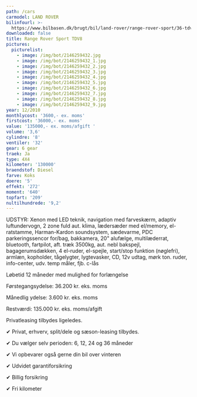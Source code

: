 ```yaml
---
path: /cars
carmodel: LAND ROVER
bilinfourl: >-
  https://www.bilbasen.dk/brugt/bil/land-rover/range-rover-sport/36-tdv8-hse-aut-5d/4131549
downloaded: false
title: Range Rover Sport TDV8
pictures:
  picturelist:
    - image: /img/bot/2146259432.jpg
    - image: /img/bot/2146259432_1.jpg
    - image: /img/bot/2146259432_2.jpg
    - image: /img/bot/2146259432_3.jpg
    - image: /img/bot/2146259432_4.jpg
    - image: /img/bot/2146259432_5.jpg
    - image: /img/bot/2146259432_6.jpg
    - image: /img/bot/2146259432_7.jpg
    - image: /img/bot/2146259432_8.jpg
    - image: /img/bot/2146259432_9.jpg
year: 12/2010
monthlycost: '3600,- ex. moms'
firstcost: '36000,- ex. moms'
value: '135000,- ex. moms/afgift '
volume: '3,6'
cylindre: '8'
ventiler: '32'
gear: 6 gear
traek: Ja
type: 4X4
kilometer: '130000'
braendstof: Diesel
farve: Koks
doere: '5'
effekt: '272'
moment: '640'
topfart: '209'
nultilhundrede: '9,2'
---
```

UDSTYR: Xenon med LED teknik, navigation med farveskærm, adaptiv luftundervogn, 2 zone fuld aut. klima, lædersæder med el/memory, el-ratstamme, Harman-Kardon soundsystem, sædevarme, PDC parkeringssencor for/bag, bakkamera, 20" alufælge, multilæderrat, bluetooth, fartpilot, aft. træk 3500kg, aut. nebl bakspejl, bagagerumsdækken, 4 el-ruder, el-spejle, start/stop funktion (nøglefri), armlæn, kopholder, tågelygter, lygtevasker, CD, 12v udtag, mørk ton. ruder, info-center, udv. temp måler, fjb. c-lås



Løbetid 12 måneder med mulighed for forlængelse 



Førstegangsydelse: 36.200 kr. eks. moms 

Månedlig ydelse: 3.600 kr. eks. moms

Restværdi: 135.000 kr. eks. moms/afgift



Privatleasing tilbydes ligeledes.



✔ Privat, erhverv, split/dele og sæson-leasing tilbydes. 

✔ Du vælger selv perioden: 6, 12, 24 og 36 måneder

✔ Vi opbevarer også gerne din bil over vinteren 

✔ Udvidet garantiforsikring   

✔ Billig forsikring 

✔ Fri kilometer

